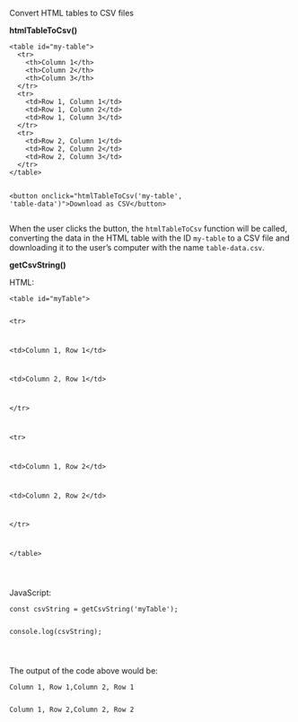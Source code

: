 ﻿<p>Convert HTML tables to CSV files</p>
<p><strong>htmlTableToCsv()</strong></p>
<pre><code>&lt;table id="my-table"&gt;
  &lt;tr&gt;
    &lt;th&gt;Column 1&lt;/th&gt;
    &lt;th&gt;Column 2&lt;/th&gt;
    &lt;th&gt;Column 3&lt;/th&gt;
  &lt;/tr&gt;
  &lt;tr&gt;
    &lt;td&gt;Row 1, Column 1&lt;/td&gt;
    &lt;td&gt;Row 1, Column 2&lt;/td&gt;
    &lt;td&gt;Row 1, Column 3&lt;/td&gt;
  &lt;/tr&gt;
  &lt;tr&gt;
    &lt;td&gt;Row 2, Column 1&lt;/td&gt;
    &lt;td&gt;Row 2, Column 2&lt;/td&gt;
    &lt;td&gt;Row 2, Column 3&lt;/td&gt;
  &lt;/tr&gt;
&lt;/table&gt;

&lt;button onclick="htmlTableToCsv('my-table', 'table-data')"&gt;Download as CSV&lt;/button&gt;
</code></pre>
<p>When the user clicks the button, the <code>htmlTableToCsv</code> function will be called, converting the data in the HTML table with the ID <code>my-table</code> to a CSV file and downloading it to the user’s computer with the name <code>table-data.csv</code>.</p>
<p><strong>getCsvString()</strong></p>
<p>HTML:</p>
<pre><code>&lt;table id="myTable"&gt;

&lt;tr&gt;

&lt;td&gt;Column 1, Row 1&lt;/td&gt;

&lt;td&gt;Column 2, Row 1&lt;/td&gt;

&lt;/tr&gt;

&lt;tr&gt;

&lt;td&gt;Column 1, Row 2&lt;/td&gt;

&lt;td&gt;Column 2, Row 2&lt;/td&gt;

&lt;/tr&gt;

&lt;/table&gt;

</code></pre>
<p>JavaScript:</p>
<pre><code>const csvString = getCsvString('myTable');

console.log(csvString);

</code></pre>
<p>The output of the code above would be:</p>
<pre><code>Column 1, Row 1,Column 2, Row 1

Column 1, Row 2,Column 2, Row 2

</code></pre>
